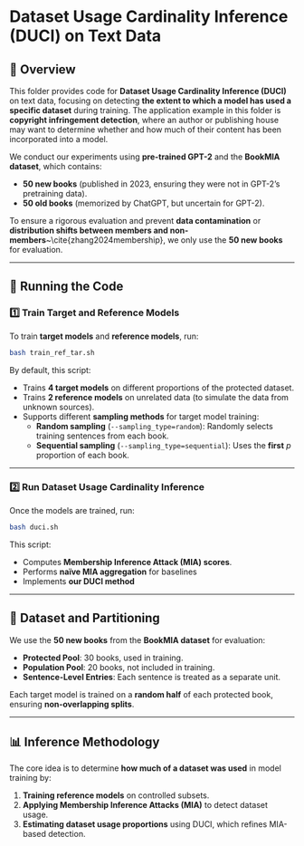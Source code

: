# Dataset Usage Cardinality Inference (DUCI) on Text Data

## 📌 Overview

This folder provides code for **Dataset Usage Cardinality Inference (DUCI)** on text data, focusing on detecting **the extent to which a model has used a specific dataset** during training. The application example in this folder is **copyright infringement detection**, where an author or publishing house may want to determine whether and how much of their content has been incorporated into a model.

We conduct our experiments using **pre-trained GPT-2** and the **BookMIA dataset**, which contains:

- **50 new books** (published in 2023, ensuring they were not in GPT-2’s pretraining data).
- **50 old books** (memorized by ChatGPT, but uncertain for GPT-2).

To ensure a rigorous evaluation and prevent **data contamination** or **distribution shifts between members and non-members**~\cite{zhang2024membership}, we only use the **50 new books** for evaluation.

---

## 🔧 Running the Code

### **1️⃣ Train Target and Reference Models**

To train **target models** and **reference models**, run:

```bash
bash train_ref_tar.sh
```

By default, this script:

- Trains **4 target models** on different proportions of the protected dataset.
- Trains **2 reference models** on unrelated data (to simulate the data from unknown sources).
- Supports different **sampling methods** for target model training:
  - **Random sampling** (`--sampling_type=random`): Randomly selects training sentences from each book.
  - **Sequential sampling** (`--sampling_type=sequential`): Uses the **first** $p$ proportion of each book.

---

### **2️⃣ Run Dataset Usage Cardinality Inference**

Once the models are trained, run:

```bash
bash duci.sh
```

This script:

- Computes **Membership Inference Attack (MIA) scores**.
- Performs **naïve MIA aggregation** for baselines
- Implements **our DUCI method**

---

## 📖 **Dataset and Partitioning**

We use the **50 new books** from the **BookMIA dataset** for evaluation:

- **Protected Pool**: 30 books, used in training.
- **Population Pool**: 20 books, not included in training.
- **Sentence-Level Entries**: Each sentence is treated as a separate unit.

Each target model is trained on a **random half** of each protected book, ensuring **non-overlapping splits**.

---

## 📊 **Inference Methodology**

The core idea is to determine **how much of a dataset was used** in model training by:

1. **Training reference models** on controlled subsets.
2. **Applying Membership Inference Attacks (MIA)** to detect dataset usage.
3. **Estimating dataset usage proportions** using DUCI, which refines MIA-based detection.
